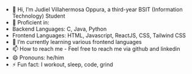 - 👋 Hi, I’m Judiel Villahermosa Oppura, a third-year BSIT (Information Technology) Student
- 👀 Proficient in:
- Backend Languages: C, Java, Python
- Frontend Languages: HTML, Javascript, ReactJS, CSS, Tailwind CSS
- 🌱 I’m currently learning various frontend languages 
- 📫 How to reach me - Feel free to reach me via github and linkedin
- 😄 Pronouns: he/him
- ⚡ Fun fact: I workout, sleep, code, grind

<!---
Kzu0-afk/Kzu0-afk is a ✨ special ✨ repository because its `README.md` (this file) appears on your GitHub profile.
You can click the Preview link to take a look at your changes.
--->
